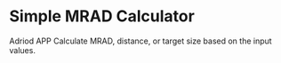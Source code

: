 # Simple MRAD Calculator 

Adriod APP Calculate MRAD, distance, or target size based on the input values.
